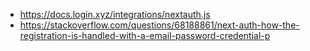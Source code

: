 
- https://docs.login.xyz/integrations/nextauth.js
- https://stackoverflow.com/questions/68188861/next-auth-how-the-registration-is-handled-with-a-email-password-credential-p